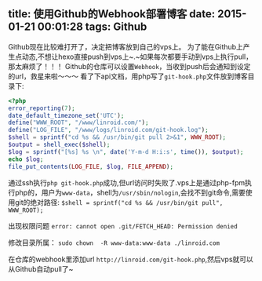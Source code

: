 title: 使用Github的Webhook部署博客
date: 2015-01-21 00:01:28
tags: Github
---
Github现在比较难打开了，决定把博客放到自己的vps上。
为了能在Github上产生点动态,不想让hexo直接push到vps上~.~如果每次都要手动到vps上执行pull，那太麻烦了！！！
Github的仓库可以设置`Webhook`，当收到push后会通知到设定的url，救星来啦～～～
看了下api文档，用php写了`git-hook.php`文件放到博客目录下:
```php
<?php
error_reporting(7);
date_default_timezone_set('UTC');
define("WWW_ROOT", "/www/linroid.com/");
define("LOG_FILE", "/www/logs/linroid.com/git-hook.log");
$shell = sprintf("cd %s && /usr/bin/git pull 2>&1", WWW_ROOT);
$output = shell_exec($shell);
$log = sprintf("[%s] %s \n", date('Y-m-d H:i:s', time()), $output);
echo $log;
file_put_contents(LOG_FILE, $log, FILE_APPEND);
```
通过ssh执行`php git-hook.php`成功,但url访问时失败了.vps上是通过php-fpm执行php的，用户为`www-data`，shell为`/usr/sbin/nologin`,会找不到git命令,需要使用git的绝对路径:
`$shell = sprintf("cd %s && /usr/bin/git pull", WWW_ROOT);`

出现权限问题
`error: cannot open .git/FETCH_HEAD: Permission denied`

修改目录所属：
`sudo chown  -R www-data:www-data ./linroid.com`

在仓库的webhook里添加url `http://linroid.com/git-hook.php`,然后vps就可以从Github自动pull了~